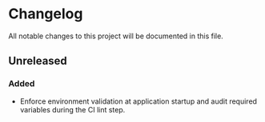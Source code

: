 # Changelog

All notable changes to this project will be documented in this file.

## Unreleased

### Added

- Enforce environment validation at application startup and audit required
  variables during the CI lint step.

